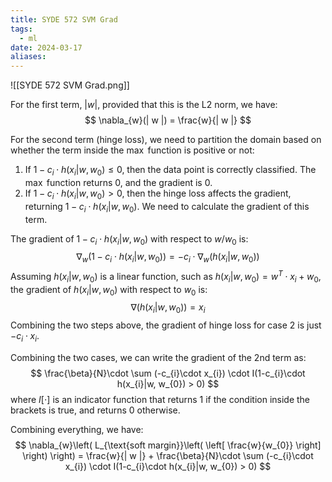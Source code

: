 ```yaml
---
title: SYDE 572 SVM Grad
tags:
  - ml
date: 2024-03-17
aliases:
---
```

![[SYDE 572 SVM Grad.png]]

For the first term, $| w |$, provided that this is the L2 norm, we have:
$$
\nabla_{w}(| w |) = \frac{w}{| w |}
$$

For the second term (hinge loss), we need to partition the domain based on whether the term inside the $\max$ function is positive or not:
1. If $1-c_{i} \cdot h(x_{i} | w, w_{0}) \leq 0$, then the data point is correctly classified. The $\max$ function returns $0$, and the gradient is $0$.
2. If $1-c_{i} \cdot h(x_{i} | w, w_{0}) > 0$, then the hinge loss affects the gradient, returning $1-c_{i}\cdot h(x_{i}|w, w_{0})$. We need to calculate the gradient of this term.

The gradient of $1-c_{i}\cdot h(x_{i}|w, w_{0})$ with respect to $w / w_{0}$ is:
$$
\nabla_{w}(1-c_{i} \cdot h(x_{i}|w, w_{0})) = -c_{i} \cdot  \nabla_{w}(h(x_{i}|w, w_{0}))
$$
Assuming $h(x_{i}|w, w_{0})$ is a linear function, such as $h(x_{i}|w, w_{0}) = w^{T}\cdot x_{i} + w_{0}$, the gradient of $h(x_{i}|w, w_{0})$ with respect to $w_{0}$ is:
$$
\nabla(h(x_{i}|w, w_{0})) = x_{i}
$$
Combining the two steps above, the gradient of hinge loss for case 2 is just $-c_{i}\cdot x_{i}$.

Combining the two cases, we can write the gradient of the 2nd term as:
$$
\frac{\beta}{N}\cdot \sum (-c_{i}\cdot x_{i}) \cdot I(1-c_{i}\cdot h(x_{i}|w, w_{0}) > 0)
$$
where $I[\cdot]$ is an indicator function that returns $1$ if the condition inside the brackets is true, and returns $0$ otherwise.

Combining everything, we have:
$$
\nabla_{w}\left( L_{\text{soft margin}}\left( \left[ \frac{w}{w_{0}} \right] \right) \right) = \frac{w}{| w |} + \frac{\beta}{N}\cdot \sum (-c_{i}\cdot x_{i}) \cdot I(1-c_{i}\cdot h(x_{i}|w, w_{0}) > 0)
$$

